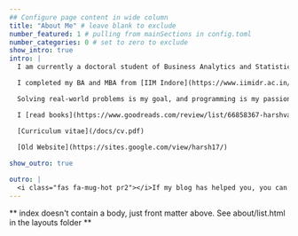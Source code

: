 ```yaml
---
## Configure page content in wide column
title: "About Me" # leave blank to exclude
number_featured: 1 # pulling from mainSections in config.toml
number_categories: 0 # set to zero to exclude
show_intro: true
intro: |
  I am currently a doctoral student of Business Analytics and Statistics at the Haslam College of Business, [the University of Tennessee](https://haslam.utk.edu/business-analytics-statistics), under the supervision of [Prof Sean Willems](https://seanwillems.com/).

  I completed my BA and MBA from [IIM Indore](https://www.iimidr.ac.in/academic-programmes/five-year-integrated-programme-in-management-ipm/) in April 2021. I was an [ERASMUS+](https://ec.europa.eu/programmes/erasmus-plus/node_en) exchange student at the [University of Latvia](https://www.lu.lv/en/) between Feb-Jun 2019. I completed my schooling at [Sainik School Tilaiya](https://www.sainikschooltilaiya.org/) in 2016.

  Solving real-world problems is my goal, and programming is my passion. Primarily, I code in R these days. I started coding in C++ and have light exposures to Java, C, SQL, HTML and Python. Apart from mathematics and statistics, I am also fond of philosophy, political economics and sociology.

  I [read books](https://www.goodreads.com/review/list/66858367-harshvardhan?shelf=%23ALL%23), participate in adventure sports, and lift my spirits with Calvin and Hobbes in my free time. I like Bollywood music, and my playlist of [Classical Hindi Music](https://open.spotify.com/playlist/2n6mpS4UvR3bXIpF1mrTFX?si=1ff29dd310e44d8f) is popular on Spotify.

  [Curriculum vitae](/docs/cv.pdf)
  
  [Old Website](https://sites.google.com/view/harsh17/)

show_outro: true

outro: |
  <i class="fas fa-mug-hot pr2"></i>If my blog has helped you, you can [buy me a coffee](https://ko-fi.com/harsh17)!
---
```


\*\* index doesn't contain a body, just front matter above. See about/list.html in the layouts folder \*\*
